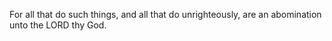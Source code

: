 For all that do such things, and all that do unrighteously, are an abomination unto the LORD thy God.

